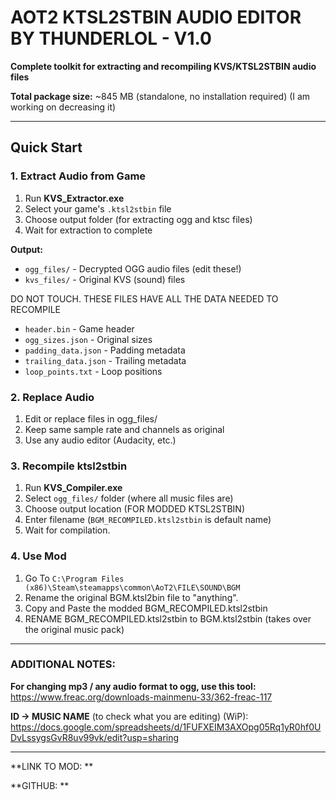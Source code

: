 # AOT2 KTSL2STBIN AUDIO EDITOR BY THUNDERLOL - V1.0

**Complete toolkit for extracting and recompiling KVS/KTSL2STBIN audio files**

**Total package size:** ~845 MB (standalone, no installation required) (I am working on decreasing it)

---

## Quick Start

### 1. Extract Audio from Game

1. Run **KVS_Extractor.exe**
2. Select your game's `.ktsl2stbin` file
3. Choose output folder (for extracting ogg and ktsc files)
4. Wait for extraction to complete

**Output:**
- `ogg_files/` - Decrypted OGG audio files (edit these!)
- `kvs_files/` - Original KVS (sound) files

DO NOT TOUCH. THESE FILES HAVE ALL THE DATA NEEDED TO RECOMPILE
- `header.bin` - Game header
- `ogg_sizes.json` - Original sizes
- `padding_data.json` - Padding metadata
- `trailing_data.json` - Trailing metadata
- `loop_points.txt` - Loop positions

### 2. Replace Audio

1. Edit or replace files in ogg_files/
2. Keep same sample rate and channels as original
3. Use any audio editor (Audacity, etc.)

### 3. Recompile ktsl2stbin

1. Run **KVS_Compiler.exe**
2. Select `ogg_files/` folder (where all music files are)
3. Choose output location (FOR MODDED KTSL2STBIN)
4. Enter filename (`BGM_RECOMPILED.ktsl2stbin` is default name)
5. Wait for compilation.

### 4. Use Mod

1. Go To `C:\Program Files (x86)\Steam\steamapps\common\AoT2\FILE\SOUND\BGM`
2. Rename the original BGM.ktsl2bin file to "anything".
3. Copy and Paste the modded BGM_RECOMPILED.ktsl2stbin
4. RENAME BGM_RECOMPILED.ktsl2stbin to BGM.ktsl2stbin (takes over the original music pack)

---

### ADDITIONAL NOTES:
**For changing mp3 / any audio format to ogg, use this tool:**
https://www.freac.org/downloads-mainmenu-33/362-freac-117

**ID -> MUSIC NAME** (to check what you are editing) (WiP):
https://docs.google.com/spreadsheets/d/1FUFXEIM3AXOpg05Rq1yR0hf0UDvLssygsGvR8uv99vk/edit?usp=sharing

---

**LINK TO MOD: ** 

**GITHUB: **
